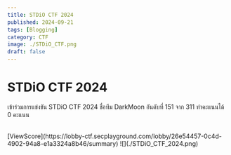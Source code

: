 ```yaml
---
title: STDiO CTF 2024
published: 2024-09-21
tags: [Blogging]
category: CTF
image: ./STDiO_CTF.png
draft: false
---
```


# STDiO CTF 2024
เข้าร่วมการแข่งขัน STDiO CTF 2024
ชื่อทีม DarkMoon อันดับที่ 151 จาก 311 ทำคะแนนได้ 0 คะแนน

<br/>
[ViewScore](https://lobby-ctf.secplayground.com/lobby/26e54457-0c4d-4902-94a8-e1a3324a8b46/summary)
![](./STDiO_CTF_2024.png)